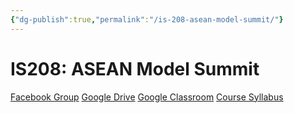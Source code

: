 ```yaml
---
{"dg-publish":true,"permalink":"/is-208-asean-model-summit/"}
---
```


# IS208: ASEAN Model Summit

[Facebook Group](https://www.facebook.com/groups/628247984683561/)   [Google Drive](https://drive.google.com/open?id=1SReSHZh6oVRQ4btbN7mqG3OzQaMYZAfh)   [Google Classroom](https://classroom.google.com/u/0/c/NTI0MDg4MjYzODZa)   [Course Syllabus](https://drive.google.com/open?id=1OwgzdKgi2tfSdDXhssrTJ0o5hZ90dOOS)
